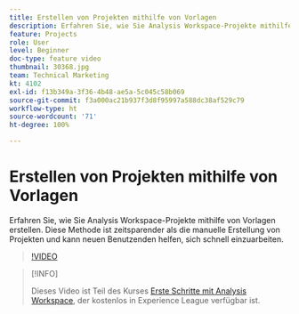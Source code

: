 ```yaml
---
title: Erstellen von Projekten mithilfe von Vorlagen
description: Erfahren Sie, wie Sie Analysis Workspace-Projekte mithilfe von Vorlagen erstellen
feature: Projects
role: User
level: Beginner
doc-type: feature video
thumbnail: 30368.jpg
team: Technical Marketing
kt: 4102
exl-id: f13b349a-3f36-4b48-ae5a-5c045c58b069
source-git-commit: f3a000ac21b937f3d8f95997a588dc38af529c79
workflow-type: ht
source-wordcount: '71'
ht-degree: 100%

---
```


# Erstellen von Projekten mithilfe von Vorlagen

Erfahren Sie, wie Sie Analysis Workspace-Projekte mithilfe von Vorlagen erstellen. Diese Methode ist zeitsparender als die manuelle Erstellung von Projekten und kann neuen Benutzenden helfen, sich schnell einzuarbeiten.

>[!VIDEO](https://video.tv.adobe.com/v/30368/?quality=12)

>[!INFO]
>
> Dieses Video ist Teil des Kurses [Erste Schritte mit Analysis Workspace](https://experienceleague.adobe.com/?recommended=Analytics-U-1-2020.1.workspace&amp;lang=de), der kostenlos in Experience League verfügbar ist.